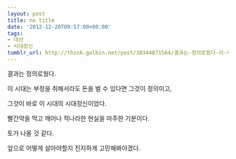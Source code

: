 ```yaml
---
layout: post
title: no title
date: '2012-12-20T09:57:00+09:00'
tags:
- 대선
- 시대정신
tumblr_url: http://think.golbin.net/post/38344871564/결과는-정의로웠다-이-시대는-부정을-취해서라도-돈을-벌-수-있다면-그것이
---
```

결과는 정의로웠다.

이 시대는 부정을 취해서라도 돈을 벌 수 있다면 그것이 정의이고,

그것이 바로 이 시대의 시대정신이었다.

빨간약을 먹고 깨어나 적나라한 현실을 마주한 기분이다.

토가 나올 것 같다.

앞으로 어떻게 살아야할지 진지하게 고민해봐야겠다.

